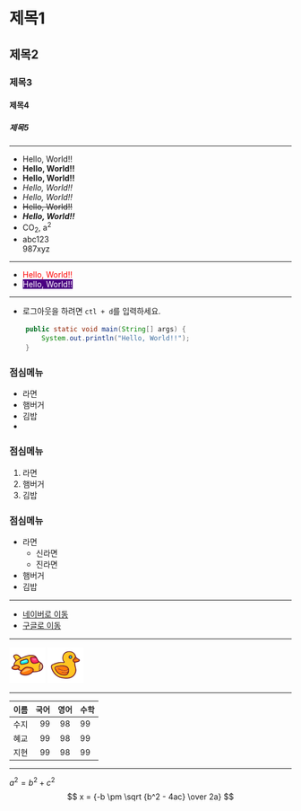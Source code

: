 # 제목1
## 제목2
### 제목3
#### 제목4
##### 제목5

---
+ Hello, World!!
+ **Hello, World!!**
+ __Hello, World!!__
+ *Hello, World!!*
+ _Hello, World!!_
+ ~~Hello, World!!~~
+ ***Hello, World!!***
+ CO<sub>2</sub>, a<sup>2</sup>
+ abc123<br>987xyz
---
+ <span style="color: red">Hello, World!!</span>
+ <span style="color: white; background: indigo">Hello, World!!</span>
---
+ 로그아웃을 하려면 `ctl + d`를 입력하세요. 
```java
    public static void main(String[] args) {
        System.out.println("Hello, World!!");
    }
```

### 점심메뉴
+ 라면
+ 햄버거
+ 김밥
+ 
### 점심메뉴
1. 라면
2. 햄버거
3. 김밥

### 점심메뉴
+ 라면
  + 신라면
  + 진라면
+ 햄버거
+ 김밥
---

+ [네이버로 이동](http://naver.com)
+ [구글로 이동](http://google.com)

---
![비행기아이콘](/views/static/img/plane.png)
![오리아이콘](/views/static/img/rubber-duck.png)

---
| 이름 |  국어 | 영어  | 수학 |
|---|---:|:---:|:---|
| 수지 |  99 | 98  | 99 |
| 혜교 |  99 | 98  | 99 |
| 지현 |  99 | 98  | 99 |

---
$a^2 = b^2 + c^2$ <br>
$$ x = {-b \pm \sqrt {b^2 - 4ac} \over 2a} $$